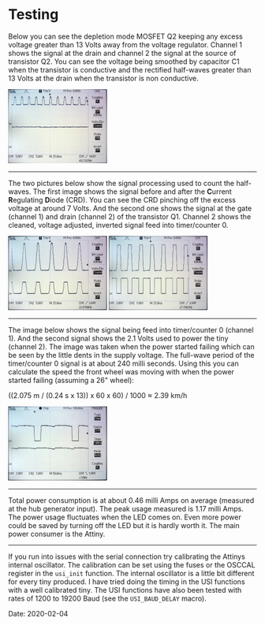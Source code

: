 # Testing

Below you can see the depletion mode MOSFET Q2 keeping any excess voltage greater than 13 Volts away from the voltage regulator. Channel 1 shows the signal at the drain and channel 2 the signal at the source of transistor Q2. You can see the voltage being smoothed by capacitor C1 when the transistor is conductive and the rectified half-waves greater than 13 Volts at the drain when the transistor is non conductive.

<img src="images/Q2-signal.jpeg" width="200">

---

The two pictures below show the signal processing used to count the half-waves. The first image shows the signal before and after the **C**urrent **R**egulating **D**iode (CRD). You can see the CRD pinching off the excess voltage at around 7 Volts. And the second one shows the signal at the gate (channel 1) and drain (channel 2) of the transistor Q1. Channel 2 shows the cleaned, voltage adjusted, inverted signal feed into timer/counter 0.

<img src="images/CDR-signal.jpeg" width="200">

<img src="images/Q1-signal.jpeg" width="200">

---

The image below shows the signal being feed into timer/counter 0 (channel 1). And the second signal shows the 2.1 Volts used to power the tiny (channel 2). The image was taken when the power started failing which can be seen by the little dents in the supply voltage. The full-wave period of the timer/counter 0 signal is at about 240 milli seconds. Using this you can calculate the speed the front wheel was moving with when the power started failing (assuming a 26" wheel):

((2.075 m / (0.24 s x 13)) x 60 x 60) / 1000 ≈ 2.39 km/h  

<img src="images/power-starts-failing.jpeg" width="200">

---

Total power consumption is at about 0.46 milli Amps on average (measured at the hub generator input). The peak usage measured is 1.17 milli Amps. The power usage fluctuates when the LED comes on. Even more power could be saved by turning off the LED but it is hardly worth it. The main power consumer is the Attiny.

---

If you run into issues with the serial connection try calibrating the Attinys internal oscillator. The calibration can be set using the fuses or the OSCCAL register in the `usi_init` function. The internal oscillator is a little bit different for every tiny produced. I have tried doing the timing in the USI functions with a well calibrated tiny. The USI functions have also been tested with rates of 1200 to 19200 Baud (see the `USI_BAUD_DELAY` macro).

Date: 2020-02-04
